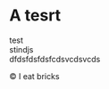 </head>
<body>
  <h1>A tesrt</h1>
  <p>
    test<br>
   stindjs<br>
    dfdsfdsfdsfcdsvcdsvcds
  </p>
  <div class="footer">
    &copy; I eat bricks
  </div>
</body>
</html>
